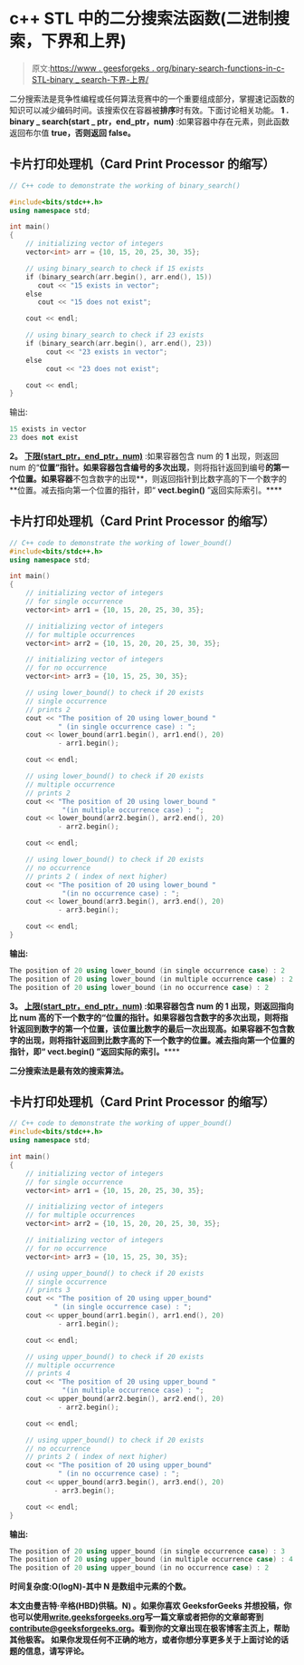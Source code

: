 # c++ STL 中的二分搜索法函数(二进制搜索，下界和上界)

> 原文:[https://www . geesforgeks . org/binary-search-functions-in-c-STL-binary _ search-下界-上界/](https://www.geeksforgeeks.org/binary-search-functions-in-c-stl-binary_search-lower_bound-and-upper_bound/)

二分搜索法是竞争性编程或任何算法竞赛中的一个重要组成部分，掌握速记函数的知识可以减少编码时间。该搜索仅在容器被**排序**时有效。下面讨论相关功能。
**1 . binary _ search(start _ ptr，end_ptr，num)** :如果容器中存在元素，则此函数返回布尔值 **true，否则返回 false。** 

## 卡片打印处理机（Card Print Processor 的缩写）

```cpp
// C++ code to demonstrate the working of binary_search()

#include<bits/stdc++.h>
using namespace std;

int main()
{
    // initializing vector of integers
    vector<int> arr = {10, 15, 20, 25, 30, 35};

    // using binary_search to check if 15 exists
    if (binary_search(arr.begin(), arr.end(), 15))
       cout << "15 exists in vector";
    else
       cout << "15 does not exist";

    cout << endl;

    // using binary_search to check if 23 exists
    if (binary_search(arr.begin(), arr.end(), 23))
         cout << "23 exists in vector";
    else
         cout << "23 does not exist";

    cout << endl;   
}
```

输出:

```cpp
15 exists in vector
23 does not exist
```

**2。** [**下限(start_ptr，end_ptr，num)**](https://www.geeksforgeeks.org/stdlower_bound-in-c/) :如果容器包含 num 的 **1** 出现，则返回 num 的“**位置”指针。如果容器包含编号的多次出现**，则将指针返回到编号**的第一个位置。如果容器**不包含数字的出现**，则返回指针到比数字高的下一个数字的**位置。减去指向第一个位置的指针，即“ **vect.begin()** ”返回实际索引。**** 

## **卡片打印处理机（Card Print Processor 的缩写）**

```cpp
// C++ code to demonstrate the working of lower_bound()
#include<bits/stdc++.h>
using namespace std;

int main()
{
    // initializing vector of integers
    // for single occurrence
    vector<int> arr1 = {10, 15, 20, 25, 30, 35};

    // initializing vector of integers
    // for multiple occurrences
    vector<int> arr2 = {10, 15, 20, 20, 25, 30, 35};

    // initializing vector of integers
    // for no occurrence
    vector<int> arr3 = {10, 15, 25, 30, 35};   

    // using lower_bound() to check if 20 exists
    // single occurrence
    // prints 2
    cout << "The position of 20 using lower_bound "
            " (in single occurrence case) : ";
    cout << lower_bound(arr1.begin(), arr1.end(), 20)
            - arr1.begin();

    cout << endl;

    // using lower_bound() to check if 20 exists
    // multiple occurrence
    // prints 2
    cout << "The position of 20 using lower_bound "
             "(in multiple occurrence case) : ";
    cout << lower_bound(arr2.begin(), arr2.end(), 20)
            - arr2.begin();

    cout << endl;

    // using lower_bound() to check if 20 exists
    // no occurrence
    // prints 2 ( index of next higher)
    cout << "The position of 20 using lower_bound "
             "(in no occurrence case) : ";
    cout << lower_bound(arr3.begin(), arr3.end(), 20)
            - arr3.begin();

    cout << endl;   
}
```

**输出:** 

```cpp
The position of 20 using lower_bound (in single occurrence case) : 2
The position of 20 using lower_bound (in multiple occurrence case) : 2
The position of 20 using lower_bound (in no occurrence case) : 2
```

****3。** [**上限(start_ptr，end_ptr，num)**](https://www.geeksforgeeks.org/stdupper_bound-in-cpp/) :如果容器包含 num 的 **1** 出现，则返回指向比 num 高的下一个数字的“**位置的指针。如果容器包含数字的多次出现**，则将指针返回到数字**的第一个位置，该位置比数字**的最后一次出现高。如果容器**不包含数字的出现**，则将指针返回到比数字**高的下一个数字的**位置。减去指向第一个位置的指针，即“ **vect.begin()** ”返回实际的索引。******

**二分搜索法是最有效的搜索算法。** 

## **卡片打印处理机（Card Print Processor 的缩写）**

```cpp
// C++ code to demonstrate the working of upper_bound()
#include<bits/stdc++.h>
using namespace std;

int main()
{
    // initializing vector of integers
    // for single occurrence
    vector<int> arr1 = {10, 15, 20, 25, 30, 35};

    // initializing vector of integers
    // for multiple occurrences
    vector<int> arr2 = {10, 15, 20, 20, 25, 30, 35};

    // initializing vector of integers
    // for no occurrence
    vector<int> arr3 = {10, 15, 25, 30, 35};

    // using upper_bound() to check if 20 exists
    // single occurrence
    // prints 3
    cout << "The position of 20 using upper_bound"
           " (in single occurrence case) : ";
    cout << upper_bound(arr1.begin(), arr1.end(), 20)
            - arr1.begin();

    cout << endl;

    // using upper_bound() to check if 20 exists
    // multiple occurrence
    // prints 4
    cout << "The position of 20 using upper_bound "
             "(in multiple occurrence case) : ";
    cout << upper_bound(arr2.begin(), arr2.end(), 20)
            - arr2.begin();

    cout << endl;

    // using upper_bound() to check if 20 exists
    // no occurrence
    // prints 2 ( index of next higher)
    cout << "The position of 20 using upper_bound"
            " (in no occurrence case) : ";
    cout << upper_bound(arr3.begin(), arr3.end(), 20)
           - arr3.begin();

    cout << endl;   
}
```

**输出:** 

```cpp
The position of 20 using upper_bound (in single occurrence case) : 3
The position of 20 using upper_bound (in multiple occurrence case) : 4
The position of 20 using upper_bound (in no occurrence case) : 2
```

**时间复杂度:O(logN)-其中 N 是数组中元素的个数。**

**本文由曼吉特·辛格(HBD)供稿。N) 。如果你喜欢 GeeksforGeeks 并想投稿，你也可以使用[write.geeksforgeeks.org](https://write.geeksforgeeks.org)写一篇文章或者把你的文章邮寄到 contribute@geeksforgeeks.org。看到你的文章出现在极客博客主页上，帮助其他极客。
如果你发现任何不正确的地方，或者你想分享更多关于上面讨论的话题的信息，请写评论。**